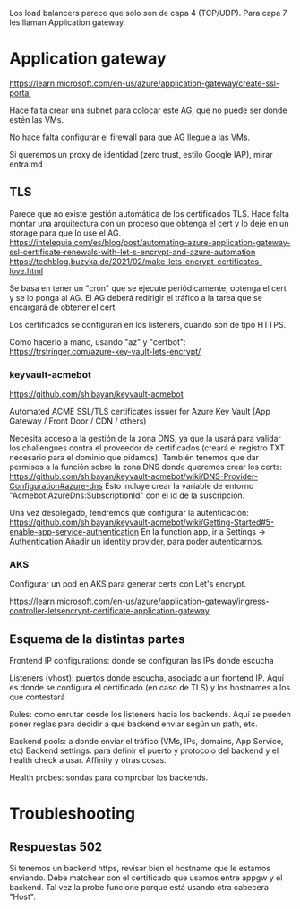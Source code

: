 Los load balancers parece que solo son de capa 4 (TCP/UDP).
Para capa 7 les llaman Application gateway.

# Application gateway

<https://learn.microsoft.com/en-us/azure/application-gateway/create-ssl-portal>

Hace falta crear una subnet para colocar este AG, que no puede ser donde estén las VMs.

No hace falta configurar el firewall para que AG llegue a las VMs.

Si queremos un proxy de identidad (zero trust, estilo Google IAP), mirar entra.md

## TLS

Parece que no existe gestión automática de los certificados TLS.
Hace falta montar una arquitectura con un proceso que obtenga el cert y lo deje en un storage para que lo use el AG.
<https://intelequia.com/es/blog/post/automating-azure-application-gateway-ssl-certificate-renewals-with-let-s-encrypt-and-azure-automation>
<https://techblog.buzyka.de/2021/02/make-lets-encrypt-certificates-love.html>

Se basa en tener un "cron" que se ejecute periódicamente, obtenga el cert y se lo ponga al AG.
El AG deberá redirigir el tráfico a la tarea que se encargará de obtener el cert.

Los certificados se configuran en los listeners, cuando son de tipo HTTPS.

Como hacerlo a mano, usando "az" y "certbot": <https://trstringer.com/azure-key-vault-lets-encrypt/>

### keyvault-acmebot

<https://github.com/shibayan/keyvault-acmebot>

Automated ACME SSL/TLS certificates issuer for Azure Key Vault (App Gateway / Front Door / CDN / others)

Necesita acceso a la gestión de la zona DNS, ya que la usará para validar los challengues contra el proveedor de certificados (creará el registro TXT necesario para el dominio que pidamos).
También tenemos que dar permisos a la función sobre la zona DNS donde queremos crear los certs: <https://github.com/shibayan/keyvault-acmebot/wiki/DNS-Provider-Configuration#azure-dns>
Esto incluye crear la variable de entorno "Acmebot:AzureDns:SubscriptionId" con el id de la suscripción.

Una vez desplegado, tendremos que configurar la autenticación: <https://github.com/shibayan/keyvault-acmebot/wiki/Getting-Started#5-enable-app-service-authentication>
En la function app, ir a Settings -> Authentication
Añadir un identity provider, para poder autenticarnos.

### AKS

Configurar un pod en AKS para generar certs con Let's encrypt.

<https://learn.microsoft.com/en-us/azure/application-gateway/ingress-controller-letsencrypt-certificate-application-gateway>

## Esquema de la distintas partes

Frontend IP configurations: donde se configuran las IPs donde escucha

Listeners (vhost): puertos donde escucha, asociado a un frontend IP. Aquí es donde se configura el certificado (en caso de TLS) y los hostnames a los que contestará

Rules: como enrutar desde los listeners hacia los backends. Aquí se pueden poner reglas para decidir a que backend enviar según un path, etc.

Backend pools: a donde enviar el tráfico (VMs, IPs, domains, App Service, etc)
Backend settings: para definir el puerto y protocolo del backend y el health check a usar. Affinity y otras cosas.

Health probes: sondas para comprobar los backends.

# Troubleshooting

## Respuestas 502

Si tenemos un backend https, revisar bien el hostname que le estamos enviando. Debe matchear con el certificado que usamos entre appgw y el backend.
Tal vez la probe funcione porque está usando otra cabecera "Host".
